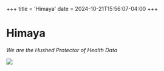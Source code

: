 +++
title = 'Himaya'
date = 2024-10-21T15:56:07-04:00
+++

# Himaya
*We are the Hushed Protector of Health Data*

![](/images/Himaya/HimayaLogo.png)